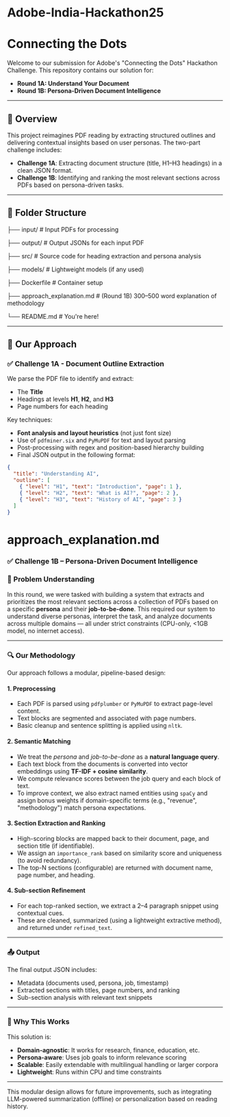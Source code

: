 # Adobe-India-Hackathon25

# Connecting the Dots

Welcome to our submission for Adobe's "Connecting the Dots" Hackathon Challenge. This repository contains our solution for:

- **Round 1A: Understand Your Document**
- **Round 1B: Persona-Driven Document Intelligence**

---

## 🚀 Overview

This project reimagines PDF reading by extracting structured outlines and delivering contextual insights based on user personas. The two-part challenge includes:

- **Challenge 1A**: Extracting document structure (title, H1–H3 headings) in a clean JSON format.
- **Challenge 1B**: Identifying and ranking the most relevant sections across PDFs based on persona-driven tasks.

---

## 📁 Folder Structure

├── input/ # Input PDFs for processing

├── output/ # Output JSONs for each input PDF

├── src/ # Source code for heading extraction and persona analysis

├── models/ # Lightweight models (if any used)

├── Dockerfile # Container setup

├── approach_explanation.md # (Round 1B) 300–500 word explanation of methodology

└── README.md # You're here!

---

## 🧠 Our Approach

### ✅ Challenge 1A - Document Outline Extraction

We parse the PDF file to identify and extract:
- The **Title**
- Headings at levels **H1**, **H2**, and **H3**
- Page numbers for each heading

Key techniques:
- **Font analysis and layout heuristics** (not just font size)
- Use of `pdfminer.six` and `PyMuPDF` for text and layout parsing
- Post-processing with regex and position-based hierarchy building
- Final JSON output in the following format:

```json
{
  "title": "Understanding AI",
  "outline": [
    { "level": "H1", "text": "Introduction", "page": 1 },
    { "level": "H2", "text": "What is AI?", "page": 2 },
    { "level": "H3", "text": "History of AI", "page": 3 }
  ]
}
```

# approach_explanation.md

### ✅ Challenge 1B – Persona-Driven Document Intelligence

### 🧩 Problem Understanding

In this round, we were tasked with building a system that extracts and prioritizes the most relevant sections across a collection of PDFs based on a specific **persona** and their **job-to-be-done**. This required our system to understand diverse personas, interpret the task, and analyze documents across multiple domains — all under strict constraints (CPU-only, <1GB model, no internet access).

---

### 🔍 Our Methodology

Our approach follows a modular, pipeline-based design:

#### 1. **Preprocessing**
- Each PDF is parsed using `pdfplumber` or `PyMuPDF` to extract page-level content.
- Text blocks are segmented and associated with page numbers.
- Basic cleanup and sentence splitting is applied using `nltk`.

#### 2. **Semantic Matching**
- We treat the *persona* and *job-to-be-done* as a **natural language query**.
- Each text block from the documents is converted into vector embeddings using **TF-IDF + cosine similarity**.
- We compute relevance scores between the job query and each block of text.
- To improve context, we also extract named entities using `spaCy` and assign bonus weights if domain-specific terms (e.g., "revenue", "methodology") match persona expectations.

#### 3. **Section Extraction and Ranking**
- High-scoring blocks are mapped back to their document, page, and section title (if identifiable).
- We assign an `importance_rank` based on similarity score and uniqueness (to avoid redundancy).
- The top-N sections (configurable) are returned with document name, page number, and heading.

#### 4. **Sub-section Refinement**
- For each top-ranked section, we extract a 2–4 paragraph snippet using contextual cues.
- These are cleaned, summarized (using a lightweight extractive method), and returned under `refined_text`.

---

### 📤 Output

The final output JSON includes:
- Metadata (documents used, persona, job, timestamp)
- Extracted sections with titles, page numbers, and ranking
- Sub-section analysis with relevant text snippets

---

### 🧠 Why This Works

This solution is:
- **Domain-agnostic**: It works for research, finance, education, etc.
- **Persona-aware**: Uses job goals to inform relevance scoring
- **Scalable**: Easily extendable with multilingual handling or larger corpora
- **Lightweight**: Runs within CPU and time constraints

---

This modular design allows for future improvements, such as integrating LLM-powered summarization (offline) or personalization based on reading history.




